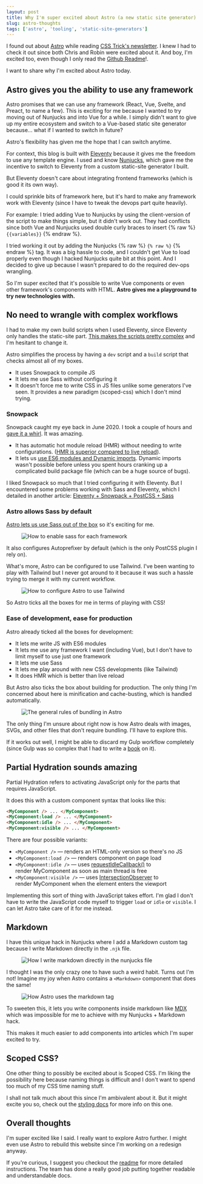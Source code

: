 ```yaml
---
layout: post
title: Why I'm super excited about Astro (a new static site generator)
slug: astro-thoughts
tags: ['astro', 'tooling', 'static-site-generators']
---
```


I found out about [Astro](https://astro.build) while reading [CSS Trick's newsletter](https://css-tricks.com/newsletter/255-thoughts-on-astro/). I knew I had to check it out since both Chris and Robin were excited about it. And boy, I'm excited too, even though I only read the [Github Readme](https://github.com/snowpackjs/astro)!.

I want to share why I'm excited about Astro today.

<!--more-->

## Astro gives you the ability to use any framework

Astro promises that we can use any framework (React, Vue, Svelte, and Preact, to name a few). This is exciting for me because I wanted to try moving out of Nunjucks and into Vue for a while. I simply didn't want to give up my entire ecosystem and switch to a Vue-based static site generator because... what if I wanted to switch in future?

Astro's flexibility has given me the hope that I can switch anytime.

For context, this blog is built with [Eleventy](https://www.11ty.dev) because it gives me the freedom to use any template engine. I used and know [Nunjucks](https://mozilla.github.io/nunjucks/), which gave me the incentive to switch to Eleventy from a custom static-site generator I built.

But Eleventy doesn't care about integrating frontend frameworks (which is good it its own way).

I could sprinkle bits of framework here, but it's hard to make any framework work with Eleventy (since I have to tweak the devops part quite heavily).

For example: I tried adding Vue to Nunjucks by using the client-version of the script to make things simple, but it didn't work out. They had conflicts since both Vue and Nunjucks used double curly braces to insert {% raw %} `{{variables}}` {% endraw %}.

I tried working it out by adding the Nunjucks {% raw %} `{% raw %}` {% endraw %} tag. It was a big hassle to code, and I couldn't get Vue to load properly even though I hacked Nunjucks quite bit at this point. And I decided to give up because I wasn't prepared to do the required dev-ops wrangling.

So I'm super excited that it's possible to write Vue components or even other framework's components with HTML. **Astro gives me a playground to try new technologies with.**

## No need to wrangle with complex workflows

I had to make my own build scripts when I used Eleventy, since Eleventy only handles the static-site part. [This makes the scripts pretty complex](https://github.com/zellwk/zellwk.com/blob/v2.0.0/gulpfile.js) and I'm hesitant to change it.

Astro simplifies the process by having a `dev` script and a `build` script that checks almost all of my boxes.

- It uses Snowpack to compile JS
- It lets me use Sass without configuring it
- It doesn't force me to write CSS in JS files unlike some generators I've seen. It provides a new paradigm (scoped-css) which I don't mind trying.

### Snowpack

Snowpack caught my eye back in June 2020. I took a couple of hours and [gave it a whirl](https://zellwk.com/blog/first-look-at-snowpack/). It was amazing.

- It has automatic hot module reload (HMR) without needing to write configurations. ([HMR is superior compared to live reload](/blog/first-look-at-snowpack/#snowpack-dev-is-amazing)).
- It lets us [use ES6 modules and Dynamic imports](/blog/first-look-at-snowpack/#es6-modules-and-dynamic-imports). Dynamic imports wasn't possible before unless you spent hours cranking up a complicated build package file (which can be a huge source of bugs).

I liked Snowpack so much that I tried configuring it with Eleventy. But I encountered some problems working with Sass and Eleventy, which I detailed in another article: [Eleventy + Snowpack + PostCSS + Sass](https://zellwk.com/blog/eleventy-snowpack-sass-postcss/)

### Astro allows Sass by default

[Astro lets us use Sass out of the box](https://github.com/snowpackjs/astro/blob/main/docs/guides/styling.md) so it's exciting for me.

<figure role="figure">
<img src="/images/2021/astro-thoughts/sass.png" alt="How to enable sass for each framework">
</figure>

It also configures Autoprefixer by default (which is the only PostCSS plugin I rely on).

What's more, Astro can be configured to use Tailwind. I've been wanting to play with Tailwind but I never got around to it because it was such a hassle trying to merge it with my current workflow.

<figure role="figure">
<img src="/images/2021/astro-thoughts/tailwind.png" alt="How to configure Astro to use Tailwind">
</figure>

So Astro ticks all the boxes for me in terms of playing with CSS!

### Ease of development, ease for production

Astro already ticked all the boxes for development:

- It lets me write JS with ES6 modules
- It lets me use any framework I want (including Vue), but I don't have to limit myself to use just one framework
- It lets me use Sass
- It lets me play around with new CSS developments (like Tailwind)
- It does HMR which is better than live reload

But Astro also ticks the box about building for production. The only thing I'm concerned about here is minification and cache-busting, which is handled automatically.

<figure role="figure">
<img src="/images/2021/astro-thoughts/bundling.png" alt="The general rules of bundling in Astro">
</figure>

The only thing I'm unsure about right now is how Astro deals with images, SVGs, and other files that don't require bundling. I'll have to explore this.

If it works out well, I might be able to discard my Gulp workflow completely (since Gulp was so complex that I had to write a [book](https://automateyourworkflow.com) on it).

## Partial Hydration sounds amazing

Partial Hydration refers to activating JavaScript only for the parts that requires JavaScript.

It does this with a custom component syntax that looks like this:

```html
<MyComponent /> ... </MyComponent>
<MyComponent:load /> ... </MyComponent>
<MyComponent:idle /> ... </MyComponent>
<MyComponent:visible /> ... </MyComponent>
```

There are four possible variants:

- `<MyComponent />` — renders an HTML-only version so there's no JS
- `<MyComponent:load />` — renders component on page load
- `<MyComponent:idle />` — uses [requestIdleCallback()](https://developer.mozilla.org/en-US/docs/Web/API/Window/requestIdleCallback) to render MyComponent as soon as main thread is free
- `<MyComponent:visible />` — uses [IntersectionObserver](https://developer.mozilla.org/en-US/docs/Web/API/Intersection_Observer_API) to render MyComponent when the element enters the viewport

Implementing this sort of thing with JavaScript takes effort. I'm glad I don't have to write the JavaScript code myself to trigger `load` or `idle` or `visible`. I can let Astro take care of it for me instead.

## Markdown

I have this unique hack in Nunjucks where I add a Markdown custom tag because I write Markdown directly in the `.njk` file.

<figure role="figure">
<img src="/images/2021/astro-thoughts/markdown-custom-tag.png" alt="How I write markdown directly in the nunjucks file">
</figure>

I thought I was the only crazy one to have such a weird habit. Turns out I'm not! Imagine my joy when Astro contains a `<Markdown>` component that does the same!

<figure role="figure">
<img src="/images/2021/astro-thoughts/astro-markdown-tag.png" alt="How Astro uses the markdown tag">
</figure>

To sweeten this, it lets you write components inside markdown like [MDX](https://mdxjs.com) which was impossible for me to achieve with my Nunjucks + Markdown hack.

This makes it much easier to add components into articles which I'm super excited to try.

## Scoped CSS?

One other thing to possibly be excited about is Scoped CSS. I'm liking the possibility here because naming things is difficult and I don't want to spend too much of my CSS time naming stuff.

I shall not talk much about this since I'm ambivalent about it. But it might excite you so, check out the [styling docs](https://github.com/snowpackjs/astro/blob/main/docs/guides/styling.md) for more info on this one.

## Overall thoughts

I'm super excited like I said. I really want to explore Astro further. I might even use Astro to rebuild this website since I'm working on a redesign anyway.

If you're curious, I suggest you checkout the [readme](https://github.com/snowpackjs/astro) for more detailed instructions. The team has done a really good job putting together readable and understandable docs.
